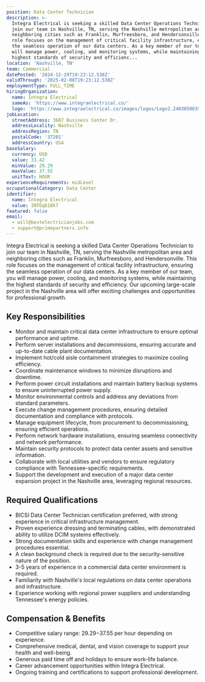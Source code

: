 ```yaml
---
position: Data Center Technician
description: >-
  Integra Electrical is seeking a skilled Data Center Operations Technician to
  join our team in Nashville, TN, serving the Nashville metropolitan area and
  neighboring cities such as Franklin, Murfreesboro, and Hendersonville. This
  role focuses on the management of critical facility infrastructure, ensuring
  the seamless operation of our data centers. As a key member of our team, you
  will manage power, cooling, and monitoring systems, while maintaining the
  highest standards of security and efficienc...
location: 'Nashville, TN'
team: Commercial
datePosted: '2024-12-29T19:23:12.538Z'
validThrough: '2025-02-08T19:23:12.538Z'
employmentType: FULL_TIME
hiringOrganization:
  name: Integra Electrical
  sameAs: 'https://www.integraelectrical.co/'
  logo: 'https://www.integraelectrical.co/images/logos/Logo2.2403050635216.png'
jobLocation:
  streetAddress: 3687 Business Center Dr.
  addressLocality: Nashville
  addressRegion: TN
  postalCode: '37201'
  addressCountry: USA
baseSalary:
  currency: USD
  value: 33.42
  minValue: 29.29
  maxValue: 37.55
  unitText: HOUR
experienceRequirements: midLevel
occupationalCategory: Data Center
identifier:
  name: Integra Electrical
  value: INTEqb18k7
featured: false
email:
  - will@bestelectricianjobs.com
  - support@primepartners.info
---
```




Integra Electrical is seeking a skilled Data Center Operations Technician to join our team in Nashville, TN, serving the Nashville metropolitan area and neighboring cities such as Franklin, Murfreesboro, and Hendersonville. This role focuses on the management of critical facility infrastructure, ensuring the seamless operation of our data centers. As a key member of our team, you will manage power, cooling, and monitoring systems, while maintaining the highest standards of security and efficiency. Our upcoming large-scale project in the Nashville area will offer exciting challenges and opportunities for professional growth.

## Key Responsibilities
- Monitor and maintain critical data center infrastructure to ensure optimal performance and uptime.
- Perform server installations and decommissions, ensuring accurate and up-to-date cable plant documentation.
- Implement hot/cold aisle containment strategies to maximize cooling efficiency.
- Coordinate maintenance windows to minimize disruptions and downtime.
- Perform power circuit installations and maintain battery backup systems to ensure uninterrupted power supply.
- Monitor environmental controls and address any deviations from standard parameters.
- Execute change management procedures, ensuring detailed documentation and compliance with protocols.
- Manage equipment lifecycle, from procurement to decommissioning, ensuring efficient operations.
- Perform network hardware installations, ensuring seamless connectivity and network performance.
- Maintain security protocols to protect data center assets and sensitive information.
- Collaborate with local utilities and vendors to ensure regulatory compliance with Tennessee-specific requirements.
- Support the development and execution of a major data center expansion project in the Nashville area, leveraging regional resources.

## Required Qualifications
- BICSI Data Center Technician certification preferred, with strong experience in critical infrastructure management.
- Proven experience dressing and terminating cables, with demonstrated ability to utilize DCIM systems effectively.
- Strong documentation skills and experience with change management procedures essential.
- A clean background check is required due to the security-sensitive nature of the position.
- 3-5 years of experience in a commercial data center environment is required.
- Familiarity with Nashville's local regulations on data center operations and infrastructure.
- Experience working with regional power suppliers and understanding Tennessee's energy policies.

## Compensation & Benefits
- Competitive salary range: $29.29-$37.55 per hour depending on experience.
- Comprehensive medical, dental, and vision coverage to support your health and well-being.
- Generous paid time off and holidays to ensure work-life balance.
- Career advancement opportunities within Integra Electrical.
- Ongoing training and certifications to support professional development.
